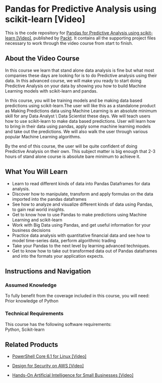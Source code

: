 # Pandas for Predictive Analysis using scikit-learn [Video]
This is the code repository for [Pandas for Predictive Analysis using scikit-learn [Video]](https://www.packtpub.com/big-data-and-business-intelligence/pandas-predictive-analysis-using-scikit-learn-video?utm_source=github&utm_medium=repository&utm_campaign=9781788391429), published by [Packt](https://www.packtpub.com/?utm_source=github). It contains all the supporting project files necessary to work through the video course from start to finish.
## About the Video Course
In this course we learn that stand alone data analysis is fine but what most companies these days are looking for is to do Predictive analysis using their data. In this advanced course, we will make you ready to start doing Predictive Analysis on your data by showing you how to build Machine Learning models with scikit-learn and pandas. 

In this course, you will be training models and be making data based predictions using scikit-learn.The user will like this as a standalone product as Making Predictions data using Machine Learning is an absolute minimum skill for any Data Analyst \ Data Scientist these days. We will teach users how to use scikit-learn to make data based predictions. User will learn how to bring in their data using pandas, apply some machine learning models and take out the predictions. We will also walk the user through various popular Machine Learning algorithms. 

By the end of this course, the user will be quite confident of doing Predictive Analysis on their own. This subject matter is big enough that 2-3 hours of stand alone course is absolute bare minimum to achieve it.

<H2>What You Will Learn</H2>
<DIV class=book-info-will-learn-text>
<UL>
<LI>Learn to read different kinds of data into Pandas Dataframes<SPAN style="BACKGROUND-COLOR: transparent"> for data analysis.</SPAN> 
<LI>Discover how to manipulate, transform and apply formulas on the data imported into the pandas dataframes 
<LI>See how to analyze and visualize different kinds of data using Pandas, to gain real world insights. 
<LI>Get to know how to use Pandas to make predictions using Machine Learning and scikit<SPAN style="BACKGROUND-COLOR: transparent">-learn</SPAN> 
<LI>Work with Big Data using Pandas, and get useful information for your business decisions 
<LI>Practice data analysis with quantitative financial data and see how to model time-series data, perform algorithmic trading 
<LI>Take your Pandas to the next level by learning advanced techniques. 
<LI>Get to know how to take out transformed data out of Pandas dataframes<SPAN style="BACKGROUND-COLOR: transparent"> and into the formats your application expects.</SPAN> </LI></UL></DIV>

## Instructions and Navigation
### Assumed Knowledge
To fully benefit from the coverage included in this course, you will need:<br/>
Prior knowledge of Python
### Technical Requirements
This course has the following software requirements:<br/>
Python, Scikit-learn

## Related Products
* [PowerShell Core 6.1 for Linux [Video]](https://www.packtpub.com/virtualization-and-cloud/powershell-core-61-linux-video?utm_source=github&utm_medium=repository&utm_campaign=9781838559595)

* [Design for Security on AWS [Video]](https://www.packtpub.com/virtualization-and-cloud/design-security-aws-video?utm_source=github&utm_medium=repository&utm_campaign=9781838556440)

* [Hands-On Artificial Intelligence for Small Businesses [Video]](https://www.packtpub.com/virtualization-and-cloud/devops-fundamentals-and-cicd-video?utm_source=github&utm_medium=repository&utm_campaign=9781789347661)

